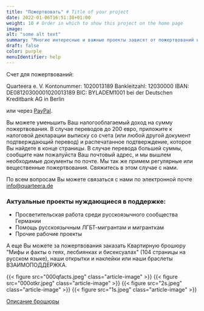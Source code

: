 ```yaml
---
title: "Пожертвовать" # Title of your project
date: 2022-01-06T16:51:38+01:00
weight: 10 # Order in which to show this project on the home page
image:
alt: "some alt text"
summary: "Многие интересные и важные проекты зависят от пожертвований и не могут быть реализованы без них. Мы благодарим Вас за поддержку и интерес к нашей работе."
draft: false
color: purple
menuIdentifier: help
---
```


Счет для пожертвований:

Quarteera e. V.
Kontonummer: 1020013189
Bankleitzahl: 12030000
IBAN: DE08120300001020013189
BIC: BYLADEM1001
bei der Deutschen Kreditbank AG in Berlin	 

или через [PayPal](https://www.paypal.com/donate?token=WBSPy2Ayix_z_rjfm_nEIX2nirYZjX17oWpIyzqMfBdWDYStJdsSohFQKcmQJ2z8mLISY1McFkikX19e).

Вы можете уменьшить Ваш налогооблагаемый доход на сумму пожертвования. В случае переводов до 200 евро, приложите к налоговой декларации выписку со счета (или любой другой документ подтверждающий перевод) и распечатанное подтверждение, которое Вы найдете в конце страницы. В случае перевода большей суммы, сообщите нам пожалуйста Ваш почтовый адрес, и мы вышлем необходимые документы по почте. Мы так же примем регулярные или вещественные пожертвования. Свяжитесь в этом случае с нами.

По всем вопросам Вы можете связаться с нами по электронной почте [info@quarteera.de](mailto:info@quarteera.de)

### Актуальные проекты нуждающиеся в поддержке:

- Просветительская работа среди русскоязычного сообщества Германии
- Помощь русскоязычным ЛГБТ-мигрантам и мигранткам
- Прочие рабочие проекты

А еще Вы можете за пожертвования заказать Квартирную брошюру "Мифы и факты о геях, лесбиянках и бисексуалах" (104 страницы на русском языке), наши открытки и наклейки или наши браслеты ВЗАИМОПОДДЕРЖКА.

{{< figure src="000qfacts.jpeg" class="article-image" >}}
{{< figure src="000otkr.jpeg" class="article-image" >}}
{{< figure src="2s.jpeg" class="article-image" >}}
{{< figure src="1s.jpeg" class="article-image" >}}

[Описание брошюры](http://www.quarteera.de/blog/broshura)
